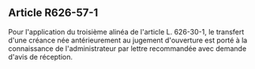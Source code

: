 Article R626-57-1
----
Pour l'application du troisième alinéa de l'article L. 626-30-1, le transfert
d'une créance née antérieurement au jugement d'ouverture est porté à la
connaissance de l'administrateur par lettre recommandée avec demande d'avis de
réception.
